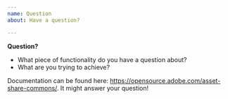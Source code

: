 ```yaml
---
name: Question
about: Have a question?

---
```


**Question?**
* What piece of functionality do you have a question about?
* What are you trying to achieve?

Documentation can be found here: https://opensource.adobe.com/asset-share-commons/. It might answer your question!
